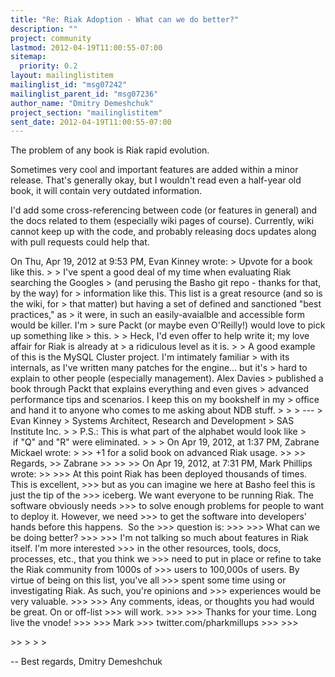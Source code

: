 ```yaml
---
title: "Re: Riak Adoption - What can we do better?"
description: ""
project: community
lastmod: 2012-04-19T11:00:55-07:00
sitemap:
  priority: 0.2
layout: mailinglistitem
mailinglist_id: "msg07242"
mailinglist_parent_id: "msg07236"
author_name: "Dmitry Demeshchuk"
project_section: "mailinglistitem"
sent_date: 2012-04-19T11:00:55-07:00
---
```



The problem of any book is Riak rapid evolution.

Sometimes very cool and important features are added within a minor
release. That's generally okay, but I wouldn't read even a half-year
old book, it will contain very outdated information.

I'd add some cross-referencing between code (or features in general)
and the docs related to them (especially wiki pages of course).
Currently, wiki cannot keep up with the code, and probably releasing
docs updates along with pull requests could help that.

On Thu, Apr 19, 2012 at 9:53 PM, Evan Kinney  wrote:
&gt; Upvote for a book like this.
&gt;
&gt; I've spent a good deal of my time when evaluating Riak searching the Googles 
&gt; (and perusing the Basho git repo - thanks for that, by the way) for 
&gt; information like this. This list is a great resource (and so is the wiki, for 
&gt; that matter) but having a set of defined and sanctioned "best practices," as 
&gt; it were, in such an easily-avaialble and accessible form would be killer. I'm 
&gt; sure Packt (or maybe even O'Reilly!) would love to pick up something like 
&gt; this.
&gt;
&gt; Heck, I'd even offer to help write it; my love affair for Riak is already at 
&gt; a ridiculous level as it is.
&gt;
&gt; A good example of this is the MySQL Cluster project. I'm intimately familiar 
&gt; with its internals, as I've written many patches for the engine... but it's 
&gt; hard to explain to other people (especially management). Alex Davies 
&gt; published a book through Packt that explains everything and even gives 
&gt; advanced performance tips and scenarios. I keep this on my bookshelf in my 
&gt; office and hand it to anyone who comes to me asking about NDB stuff.
&gt;
&gt;
&gt; ---
&gt; Evan Kinney
&gt; Systems Architect, Research and Development
&gt; SAS Institute Inc.
&gt;
&gt; P.S.: This is what part of the alphabet would look like
&gt;      if "Q" and "R" were eliminated.
&gt;
&gt;
&gt; On Apr 19, 2012, at 1:37 PM, Zabrane Mickael wrote:
&gt;
&gt;&gt; +1 for a solid book on advanced Riak usage.
&gt;&gt;
&gt;&gt; Regards,
&gt;&gt; Zabrane
&gt;&gt;
&gt;&gt;
&gt;&gt; On Apr 19, 2012, at 7:31 PM, Mark Phillips wrote:
&gt;&gt;
&gt;&gt;&gt; At this point Riak has been deployed thousands of times. This is excellent, 
&gt;&gt;&gt; but as you can imagine we here at Basho feel this is just the tip of the 
&gt;&gt;&gt; iceberg. We want everyone to be running Riak. The software obviously needs 
&gt;&gt;&gt; to solve enough problems for people to want to deploy it. However, we need 
&gt;&gt;&gt; to get the software into developers' hands before this happens.  So the 
&gt;&gt;&gt; question is:
&gt;&gt;&gt;
&gt;&gt;&gt; What can we be doing better?
&gt;&gt;&gt;
&gt;&gt;&gt; I'm not talking so much about features in Riak itself. I'm more interested 
&gt;&gt;&gt; in the other resources, tools, docs, processes, etc., that you think we 
&gt;&gt;&gt; need to put in place or refine to take the Riak community from 1000s of 
&gt;&gt;&gt; users to 100,000s of users. By virtue of being on this list, you've all 
&gt;&gt;&gt; spent some time using or investigating Riak. As such, you're opinions and 
&gt;&gt;&gt; experiences would be very valuable.
&gt;&gt;&gt;
&gt;&gt;&gt; Any comments, ideas, or thoughts you had would be great. On or off-list 
&gt;&gt;&gt; will work.
&gt;&gt;&gt;
&gt;&gt;&gt; Thanks for your time. Long live the vnode!
&gt;&gt;&gt;
&gt;&gt;&gt; Mark
&gt;&gt;&gt; twitter.com/pharkmillups
&gt;&gt;&gt;
&gt;&gt;&gt;

&gt;&gt;
&gt;
&gt;
&gt;

-- 
Best regards,
Dmitry Demeshchuk

